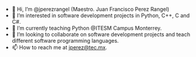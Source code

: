 - 👋 Hi, I’m @jperezrangel (Maestro. Juan Francisco Perez Rangel)
- 👀 I’m interested in software development projects in Python, C++, C and C#.
- 🌱 I’m currently teaching Python @ITESM Campus Monterrey.
- 💞️ I’m looking to collaborate on software development projects and teach different software programming languages.
- 📫 How to reach me at jperez@tec.mx.

<!---
jperezrangel/jperezrangel is a ✨ special ✨ repository because its `README.md` (this file) appears on your GitHub profile.
You can click the Preview link to take a look at your changes.
--->
